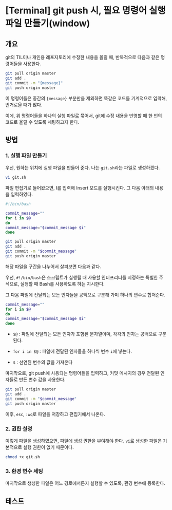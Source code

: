 # [Terminal] git push 시, 필요 명령어 실행 파일 만들기(window)



## 개요

git의 TIL이나 개인용 레포지토리에 수정한 내용을 올릴 때, 반복적으로 다음과 같은 명령어들을 사용한다.

```sh
git pull origin master
git add .
git commit -m "{message}"
git push origin master
```



이 명령어들은 중간의 `{message}` 부분만을 제외하면 똑같은 코드들 기계적으로 입력해, 번거로울 때가 많다.

이에, 위 명령어들을 하나의 실행 파일로 묶어서, git에 수정 내용을 반영할 때 한 번의 코드로 올릴 수 있도록 세팅하고자 한다.





## 방법

### 1. 실행 파일 만들기

우선, 원하는 위치에 실행 파일을 만들어 준다. 나는 `git.sh`라는 파일로 생성하겠다.

```bash
vi git.sh
```



파일 편집기로 들어왔으면, I를 입력해 Insert 모드를 실행시킨다. 그 다음 아래의 내용을 입력하였다.

```sh
#!/bin/bash

commit_message=""
for i in $@
do
commit_message="$commit_message $i"
done

git pull origin master
git add .
git commit -m "$commit_message"
git push origin master
```

해당 파일을 구간을 나누어서 살펴보면 다음과 같다.



우선, `#!/bin/bash`은 스크립트가 실행될 때 사용할 인터프리터를 지정하는 특별한 주석으로, 실행할 때 Bash를 사용하도록 하는 지시한다.



그 다음 파일에 전달되는 모든 인자들을 공백으로 구분해 가며 하나의 변수로 합쳐준다.

```sh
commit_message=""
for i in $@
do
commit_message="$commit_message $i"
done
```

- `$@` : 파일에 전달되는 모든 인자가 포함된 문자열이며, 각각의 인자는 공백으로 구분된다.

- `for i in $@` : 파일에 전달된 인자들을 하나씩 변수 `i`에 넣는다.

- `$` : 선언된 변수의 값을 가져온다

  

마지막으로, git push에 사용되는 명령어들을 입력하고, 커밋 메시지의 경우 전달된 인자들로 만든 변수 값을 사용한다.

```sh
git pull origin master
git add .
git commit -m "$commit_message"
git push origin master
```



이후, `esc`, `:wq`로 파일을 저장하고 편집기에서 나온다.



### 2. 권한 설정

이렇게 파일을 생성하였으면, 파일에 생성 권한을 부여해야 한다. `vi`로 생성한 파일은 기본적으로 실행 권한이 없기 때문이다.

```bash
chmod +x git.sh
```



### 3. 환경 변수 세팅

마지막으로 생성한 파일은 어느 경로에서든지 실행할 수 있도록, 환경 변수에 등록한다.









## 테스트

